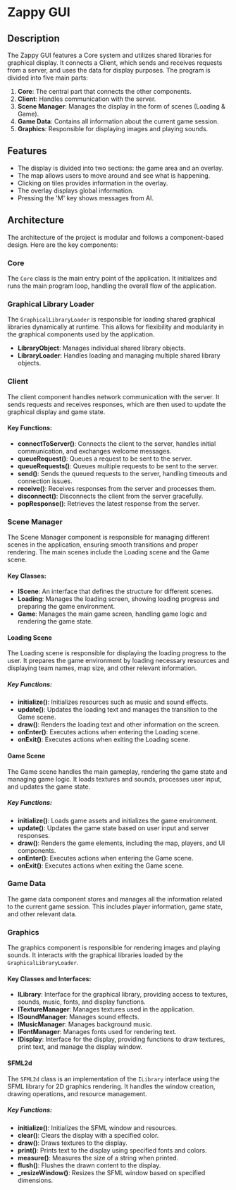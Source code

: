 # Zappy GUI

## Description
The Zappy GUI features a Core system and utilizes shared libraries for graphical display. It connects a Client, which sends and receives requests from a server, and uses the data for display purposes. The program is divided into five main parts:

1. **Core**: The central part that connects the other components.
2. **Client**: Handles communication with the server.
3. **Scene Manager**: Manages the display in the form of scenes (Loading & Game).
4. **Game Data**: Contains all information about the current game session.
5. **Graphics**: Responsible for displaying images and playing sounds.

## Features
- The display is divided into two sections: the game area and an overlay.
- The map allows users to move around and see what is happening.
- Clicking on tiles provides information in the overlay.
- The overlay displays global information.
- Pressing the 'M' key shows messages from AI.

## Architecture
The architecture of the project is modular and follows a component-based design. Here are the key components:

### Core
The `Core` class is the main entry point of the application. It initializes and runs the main program loop, handling the overall flow of the application.

### Graphical Library Loader
The `GraphicalLibraryLoader` is responsible for loading shared graphical libraries dynamically at runtime. This allows for flexibility and modularity in the graphical components used by the application.

- **LibraryObject**: Manages individual shared library objects.
- **LibraryLoader**: Handles loading and managing multiple shared library objects.

### Client
The client component handles network communication with the server. It sends requests and receives responses, which are then used to update the graphical display and game state.

#### Key Functions:
- **connectToServer()**: Connects the client to the server, handles initial communication, and exchanges welcome messages.
- **queueRequest()**: Queues a request to be sent to the server.
- **queueRequests()**: Queues multiple requests to be sent to the server.
- **send()**: Sends the queued requests to the server, handling timeouts and connection issues.
- **receive()**: Receives responses from the server and processes them.
- **disconnect()**: Disconnects the client from the server gracefully.
- **popResponse()**: Retrieves the latest response from the server.

### Scene Manager
The Scene Manager component is responsible for managing different scenes in the application, ensuring smooth transitions and proper rendering. The main scenes include the Loading scene and the Game scene.

#### Key Classes:
- **IScene**: An interface that defines the structure for different scenes.
- **Loading**: Manages the loading screen, showing loading progress and preparing the game environment.
- **Game**: Manages the main game screen, handling game logic and rendering the game state.

#### Loading Scene
The Loading scene is responsible for displaying the loading progress to the user. It prepares the game environment by loading necessary resources and displaying team names, map size, and other relevant information.

##### Key Functions:
- **initialize()**: Initializes resources such as music and sound effects.
- **update()**: Updates the loading text and manages the transition to the Game scene.
- **draw()**: Renders the loading text and other information on the screen.
- **onEnter()**: Executes actions when entering the Loading scene.
- **onExit()**: Executes actions when exiting the Loading scene.

#### Game Scene
The Game scene handles the main gameplay, rendering the game state and managing game logic. It loads textures and sounds, processes user input, and updates the game state.

##### Key Functions:
- **initialize()**: Loads game assets and initializes the game environment.
- **update()**: Updates the game state based on user input and server responses.
- **draw()**: Renders the game elements, including the map, players, and UI components.
- **onEnter()**: Executes actions when entering the Game scene.
- **onExit()**: Executes actions when exiting the Game scene.

### Game Data
The game data component stores and manages all the information related to the current game session. This includes player information, game state, and other relevant data.

### Graphics
The graphics component is responsible for rendering images and playing sounds. It interacts with the graphical libraries loaded by the `GraphicalLibraryLoader`.

#### Key Classes and Interfaces:
- **ILibrary**: Interface for the graphical library, providing access to textures, sounds, music, fonts, and display functions.
- **ITextureManager**: Manages textures used in the application.
- **ISoundManager**: Manages sound effects.
- **IMusicManager**: Manages background music.
- **IFontManager**: Manages fonts used for rendering text.
- **IDisplay**: Interface for the display, providing functions to draw textures, print text, and manage the display window.

#### SFML2d
The `SFML2d` class is an implementation of the `ILibrary` interface using the SFML library for 2D graphics rendering. It handles the window creation, drawing operations, and resource management.

##### Key Functions:
- **initialize()**: Initializes the SFML window and resources.
- **clear()**: Clears the display with a specified color.
- **draw()**: Draws textures to the display.
- **print()**: Prints text to the display using specified fonts and colors.
- **measure()**: Measures the size of a string when printed.
- **flush()**: Flushes the drawn content to the display.
- **_resizeWindow()**: Resizes the SFML window based on specified dimensions.